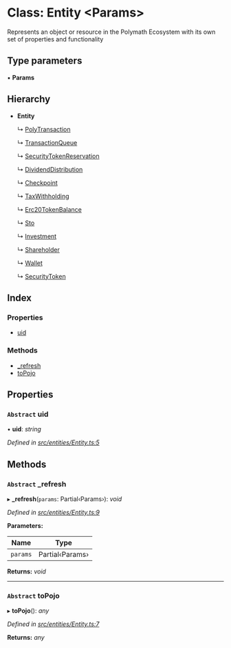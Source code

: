 # Class: Entity <**Params**>

Represents an object or resource in the Polymath Ecosystem with its own set of properties and functionality

## Type parameters

▪ **Params**

## Hierarchy

- **Entity**

  ↳ [PolyTransaction](_entities_polytransaction_.polytransaction.md)

  ↳ [TransactionQueue](_entities_transactionqueue_.transactionqueue.md)

  ↳ [SecurityTokenReservation](_entities_securitytokenreservation_.securitytokenreservation.md)

  ↳ [DividendDistribution](_entities_dividenddistribution_.dividenddistribution.md)

  ↳ [Checkpoint](_entities_checkpoint_.checkpoint.md)

  ↳ [TaxWithholding](_entities_taxwithholding_.taxwithholding.md)

  ↳ [Erc20TokenBalance](_entities_erc20tokenbalance_.erc20tokenbalance.md)

  ↳ [Sto](_entities_sto_.sto.md)

  ↳ [Investment](_entities_investment_.investment.md)

  ↳ [Shareholder](_entities_shareholder_.shareholder.md)

  ↳ [Wallet](_entities_wallet_.wallet.md)

  ↳ [SecurityToken](_entities_securitytoken_securitytoken_.securitytoken.md)

## Index

### Properties

- [uid](_entities_entity_.entity.md#abstract-uid)

### Methods

- [\_refresh](_entities_entity_.entity.md#abstract-_refresh)
- [toPojo](_entities_entity_.entity.md#abstract-topojo)

## Properties

### `Abstract` uid

• **uid**: _string_

_Defined in [src/entities/Entity.ts:5](https://github.com/PolymathNetwork/polymath-sdk/blob/d80c6e9/src/entities/Entity.ts#L5)_

## Methods

### `Abstract` \_refresh

▸ **\_refresh**(`params`: Partial‹Params›): _void_

_Defined in [src/entities/Entity.ts:9](https://github.com/PolymathNetwork/polymath-sdk/blob/d80c6e9/src/entities/Entity.ts#L9)_

**Parameters:**

| Name     | Type            |
| -------- | --------------- |
| `params` | Partial‹Params› |

**Returns:** _void_

---

### `Abstract` toPojo

▸ **toPojo**(): _any_

_Defined in [src/entities/Entity.ts:7](https://github.com/PolymathNetwork/polymath-sdk/blob/d80c6e9/src/entities/Entity.ts#L7)_

**Returns:** _any_
